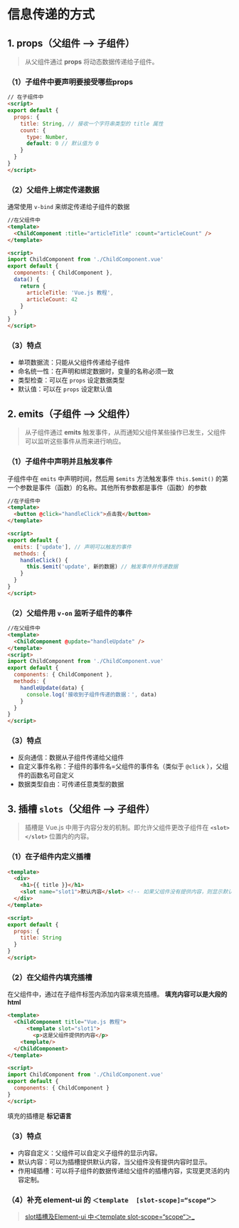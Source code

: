 # 信息传递的方式
## 1. props（父组件 --> 子组件）
>从父组件通过 **props** 将动态数据传递给子组件。
### （1）子组件中要声明要接受哪些props
```html
// 在子组件中
<script>
export default {
  props: {
    title: String, // 接收一个字符串类型的 title 属性
    count: {
      type: Number,
      default: 0 // 默认值为 0
    }
  }
}
</script>
```
### （2）父组件上绑定传递数据
通常使用 `v-bind` 来绑定传递给子组件的数据
```html
//在父组件中
<template>
  <ChildComponent :title="articleTitle" :count="articleCount" />
</template>

<script>
import ChildComponent from './ChildComponent.vue'
export default {
  components: { ChildComponent },
  data() {
    return {
      articleTitle: 'Vue.js 教程',
      articleCount: 42
    }
  }
}
</script>
```
### （3）特点
- 单项数据流：只能从父组件传递给子组件
- 命名统一性：在声明和绑定数据时，变量的名称必须一致
- 类型检查：可以在 `props` 设定数据类型
- 默认值：可以在 `props` 设定默认值
## 2. emits（子组件 --> 父组件）
>从子组件通过 **emits** 触发事件，从而通知父组件某些操作已发生，父组件可以监听这些事件从而来进行响应。
### （1）子组件中声明并且触发事件
子组件中在 `emits` 中声明时间，然后用 `$emits` 方法触发事件
`this.$emit()` 的第一个参数是事件（函数）的名称。其他所有参数都是事件（函数）的参数
```html
//在子组件中
<template>
  <button @click="handleClick">点击我</button>
</template>

<script>
export default {
  emits: ['update'], // 声明可以触发的事件
  methods: {
    handleClick() {
      this.$emit('update', 新的数据) // 触发事件并传递数据
    }
  }
}
</script>
```
### （2）父组件用 `v-on` 监听子组件的事件
```html
//在父组件中
<template>
  <ChildComponent @update="handleUpdate" />
</template>
<script>
import ChildComponent from './ChildComponent.vue'
export default {
  components: { ChildComponent },
  methods: {
    handleUpdate(data) {
      console.log('接收到子组件传递的数据：', data)
    }
  }
}
</script>
```
### （3）特点
- 反向通信：数据从子组件传递给父组件
- 自定义事件名称：子组件的事件名=父组件的事件名（类似于 `@click` ），父组件的函数名可自定义
- 数据类型自由：可传递任意类型的数据
## 3. 插槽 `slots`（父组件 --> 子组件）
>插槽是 Vue.js 中用于内容分发的机制。即允许父组件更改子组件在 **`<slot></slot>`** 位置内的内容。
### （1）在子组件内定义插槽
```html
<template>
  <div>
    <h1>{{ title }}</h1>
    <slot name="slot1">默认内容</slot> <!-- 如果父组件没有提供内容，则显示默认内容 -->
  </div>
</template>

<script>
export default {
  props: {
    title: String
  }
}
</script>
```
### （2）在父组件内填充插槽
在父组件中，通过在子组件标签内添加内容来填充插槽。
**填充内容可以是大段的html**
```html
<template>
  <ChildComponent title="Vue.js 教程">
	  <template slot="slot1">
	    <p>这是父组件提供的内容</p>
    <template/>
  </ChildComponent>
</template>

<script>
import ChildComponent from './ChildComponent.vue'
export default {
  components: { ChildComponent }
}
</script>
```
填充的插槽是 **标记语言**
### （3）特点
-   内容自定义：父组件可以自定义子组件的显示内容。   
-   默认内容：可以为插槽提供默认内容，当父组件没有提供内容时显示。
-   作用域插槽：可以将子组件的数据传递给父组件的插槽内容，实现更灵活的内容定制。

### （4）补充 element-ui 的 `＜template  [slot-scope]=“scope“＞`
>[slot插槽及Element-ui 中＜template slot-scope=“scope“＞_<template slot-scope="scope">-CSDN博客](https://blog.csdn.net/m0_63005501/article/details/128148252?ops_request_misc=%257B%2522request%255Fid%2522%253A%2522b48bb2717fc5182d6898072da43ec519%2522%252C%2522scm%2522%253A%252220140713.130102334..%2522%257D&request_id=b48bb2717fc5182d6898072da43ec519&biz_id=0&utm_medium=distribute.pc_search_result.none-task-blog-2~all~baidu_landing_v2~default-5-128148252-null-null.142^v102^pc_search_result_base8&utm_term=template%20slot-scope&spm=1018.2226.3001.4187)

常用于表格 **el-table** 中
```js
// props可以绑定data(gdglList)中的各个属性
 <el-table v-loading="loading" :data="gdglList" @selection-change="handleSelectionChange">
	 <el-table-column label="开始时间" align="center" prop="startDatetime" width="180">
    <template slot-scope="scope">
     <span>{{ moment(scope.row.startDatetime).format(YYYY-MM-DD HH:mm:ss) }}</span>
    </template>
   </el-table-column>
   <el-table-column label="预计工时" align="center" prop="estimatedWorkingTime" />
   <el-table-column label="状态" align="center" prop="state">
     <template scope="scope">
			<div :style="{'color':scope.row.state==0? 'red':scope.row.state==1? 'orange':scope.row.state==2? 'green':'#333'}">
				{{scope.row.state|stateTrans}}
			</div>
		</template>
   </el-table-column>
   <el-table-column  label="商品描述"  align="center"  show-overflow-tooltip>
		<template  slot-scope="scope">{{ removeHTMLTag(scope.row.descs) }}</template>
   </el-table-column>
   <el-table-column label="结束时间" align="center" prop="endDatetime" width="180">
    <template slot-scope="scope">
      <span>{{ parseTime(scope.row.endDatetime, '{y}-{m}-{d}') }}</span>
     </template>
  </el-table-column>
</el-table>
```
- ``slot-scope``可以获取到 row（行）, column（列）, $index（拿到当前行的index） 和 store（table 内部的状态管理）的数据
- 我们可以理解为：tableData是给到table的记录集，scope是table内部基于tableData数据生成出来的数据集合（相似且有区别于整个数据）
- scope.row：我们就可以读取到每一行的集合。



<!--stackedit_data:
eyJoaXN0b3J5IjpbLTIwMTYxMzg5NzVdfQ==
-->